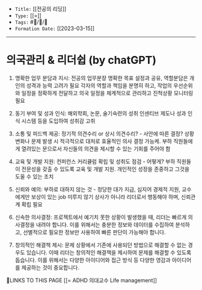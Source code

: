 -   `Title:` [[전공의 리딩]]
-   `Type:` [[=]]
-   `Tags:` #🧠️/📝️/🌱️ 
-   `Formation Date:` [[2023-03-15]]
---

# 의국관리 & 리더쉽 (by chatGPT)

1. 명확한 업무 분담과 지시: 전공의 업무분장
명확한 목표 설정과 공유, 역할분담은 개인의 성격과 능력 고려가 필요
각자의 역할과 책임을 분명히 하고, 작업의 우선순위와 일정을 정확하게 전달하고 의국 일정을 체계적으로 관리하고 진척상황 모니터링 필요

2. 동기 부여 및 성과 인식: 해외학회, 논문, 술기숙련의 성취
인센티브 제도나 성과 인식 시스템 등을 도입하여 성취감 고취

3. 소통 및 피드백 제공: 정기적 의견수리 or 상시 의견수리? - 사안에 따른 결정?
상황 변화나 문제 발생 시 적극적으로 대처로 효율적인 의사 결정 가능케. 부하 직원들에게 열려있는 문으로서 자신들의 의견을 제시할 수 있는 기회를 주어야 함

4. 교육 및 개발 지원: 컨퍼런스 커리큘럼 확립 및 성취도 점검 - 어떻게? 
부하 직원들이 전문성을 갖출 수 있도록 교육 및 개발 지원. 개인적인 성장을 존중하고 그것을 도울 수 있는 조치

5. 신뢰와 예의: 부하로 대하지 않는 것  - 정당한 대가 지급, 심지어 경제적 지원, 교수에게만 보상이 있는 job 미루지 않기
상사가 아니라 리더로서 행동해야 하며, 신뢰관계 확립 필요

6. 신속한 의사결정: 프로젝트에서 예기치 못한 상황이 발생했을 때, 리더는 빠르게 의사결정을 내려야 합니다. 이를 위해서는 충분한 정보와 데이터를 수집하여 분석하고, 선별적으로 필요한 정보만 사용하여 빠른 판단이 가능해야 합니다.

7. 창의적인 해결책 제시: 문제 상황에서 기존에 사용되던 방법으로 해결할 수 없는 경우도 있습니다. 이때 리더는 창의적인 해결책을 제시하여 문제를 해결할 수 있도록 돕습니다. 이를 위해서는 다양한 아이디어와 접근 방식 등 다양한 영감과 아이디어를 제공하는 것이 중요합니다.

🔗LINKS TO THIS PAGE
[[= ADHD 의대교수 Life management]]